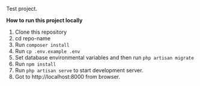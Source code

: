 Test project.

**How to run this project locally**

1. Clone this repository
3. cd repo-name
3. Run `composer install`
4. Run `cp .env.example .env`
5. Set database environmental variables and then run `php artisan migrate`
6. Run `npm install`
7. Run `php artisan serve` to start development server.
8. Got to http://localhost:8000 from browser.
